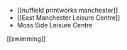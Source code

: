 - [[nuffield printworks manchester]]
- [[East Manchester Leisure Centre]]
- Moss Side Leisure Centre

[[swimming]]